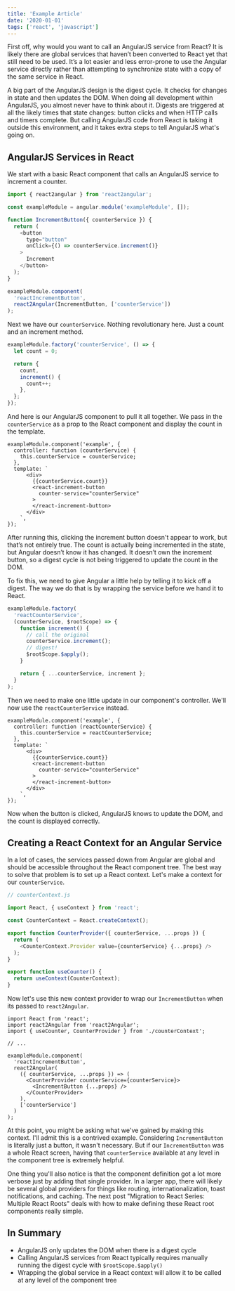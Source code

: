 ```yaml
---
title: 'Example Article'
date: '2020-01-01'
tags: ['react', 'javascript']
---
```


First off, why would you want to call an AngularJS service from
React? It is likely there are global services that haven’t been
converted to React yet that still need to be used. It’s a lot easier
and less error-prone to use the Angular service directly rather than
attempting to synchronize state with a copy of the same service in
React.

A big part of the AngularJS design is the digest cycle. It checks
for changes in state and then updates the DOM. When doing all
development within AngularJS, you almost never have to think about
it. Digests are triggered at all the likely times that state
changes: button clicks and when HTTP calls and timers complete. But
calling AngularJS code from React is taking it outside this
environment, and it takes extra steps to tell AngularJS what's going
on.

## AngularJS Services in React

We start with a basic React component that calls an AngularJS
service to increment a counter.

```javascript
import { react2angular } from 'react2angular';

const exampleModule = angular.module('exampleModule', []);

function IncrementButton({ counterService }) {
  return (
    <button
      type="button"
      onClick={() => counterService.increment()}
    >
      Increment
    </button>
  );
}

exampleModule.component(
  'reactIncrementButton',
  react2Angular(IncrementButton, ['counterService'])
);
```

Next we have our `counterService`. Nothing revolutionary here. Just
a count and an increment method.

```javascript
exampleModule.factory('counterService', () => {
  let count = 0;

  return {
    count,
    increment() {
      count++;
    },
  };
});
```

And here is our AngularJS component to pull it all together. We pass
in the `counterService` as a prop to the React component and display
the count in the template.

```javascript{3,7,9}
exampleModule.component('example', {
  controller: function (counterService) {
    this.counterService = counterService;
  },
  template: `
      <div>
        {{counterService.count}}
        <react-increment-button
          counter-service="counterService"
        >
        </react-increment-button>
      </div>
    `,
});
```

After running this, clicking the increment button doesn't appear to
work, but that’s not entirely true. The count is actually being
incremented in the state, but Angular doesn’t know it has changed.
It doesn’t own the increment button, so a digest cycle is not being
triggered to update the count in the DOM.

To fix this, we need to give Angular a little help by telling it to
kick off a digest. The way we do that is by wrapping the service
before we hand it to React.

```javascript
exampleModule.factory(
  'reactCounterService',
  (counterService, $rootScope) => {
    function increment() {
      // call the original
      counterService.increment();
      // digest!
      $rootScope.$apply();
    }

    return { ...counterService, increment };
  }
);
```

Then we need to make one little update in our component's
controller. We'll now use the `reactCounterService` instead.

```javascript{2-3}
exampleModule.component('example', {
  controller: function (reactCounterService) {
    this.counterService = reactCounterService;
  },
  template: `
      <div>
        {{counterService.count}}
        <react-increment-button
          counter-service="counterService"
        >
        </react-increment-button>
      </div>
    `,
});
```

Now when the button is clicked, AngularJS knows to update the DOM,
and the count is displayed correctly.

## Creating a React Context for an Angular Service

In a lot of cases, the services passed down from Angular are global
and should be accessible throughout the React component tree. The
best way to solve that problem is to set up a React context. Let's
make a context for our `counterService`.

```javascript
// counterContext.js

import React, { useContext } from 'react';

const CounterContext = React.createContext();

export function CounterProvider({ counterService, ...props }) {
  return (
    <CounterContext.Provider value={counterService} {...props} />
  );
}

export function useCounter() {
  return useContext(CounterContext);
}
```

Now let's use this new context provider to wrap our
`IncrementButton` when its passed to `react2Angular`.

```javascript{11,13}
import React from 'react';
import react2Angular from 'react2Angular';
import { useCounter, CounterProvider } from './counterContext';

// ...

exampleModule.component(
  'reactIncrementButton',
  react2Angular(
    ({ counterService, ...props }) => (
      <CounterProvider counterService={counterService}>
        <IncrementButton {...props} />
      </CounterProvider>
    ),
    ['counterService']
  )
);
```

At this point, you might be asking what we've gained by making this
context. I'll admit this is a contrived example. Considering
`IncrementButton` is literally just a button, it wasn't necessary.
But if our `IncrementButton` was a whole React screen, having that
`counterService` available at any level in the component tree is
extremely helpful.

One thing you'll also notice is that the component definition got a
lot more verbose just by adding that single provider. In a larger
app, there will likely be several global providers for things like
routing, internationalization, toast notifications, and caching. The
next post "Migration to React Series: Multiple React Roots" deals
with how to make defining these React root components really simple.

## In Summary

- AngularJS only updates the DOM when there is a digest cycle
- Calling AngularJS services from React typically requires manually
  running the digest cycle with `$rootScope.$apply()`
- Wrapping the global service in a React context will allow it to be
  called at any level of the component tree
